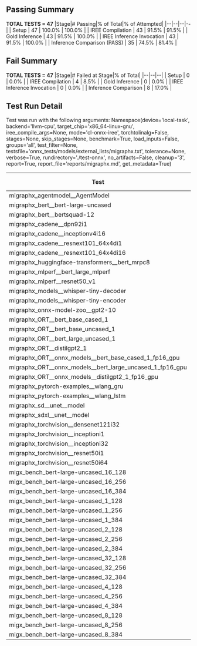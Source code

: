 ## Passing Summary

**TOTAL TESTS = 47**
|Stage|# Passing|% of Total|% of Attempted|
|--|--|--|--|
| Setup | 47 | 100.0% | 100.0% |
| IREE Compilation | 43 | 91.5% | 91.5% |
| Gold Inference | 43 | 91.5% | 100.0% |
| IREE Inference Invocation | 43 | 91.5% | 100.0% |
| Inference Comparison (PASS) | 35 | 74.5% | 81.4% |
## Fail Summary

**TOTAL TESTS = 47**
|Stage|# Failed at Stage|% of Total|
|--|--|--|
| Setup | 0 | 0.0% |
| IREE Compilation | 4 | 8.5% |
| Gold Inference | 0 | 0.0% |
| IREE Inference Invocation | 0 | 0.0% |
| Inference Comparison | 8 | 17.0% |
## Test Run Detail
Test was run with the following arguments:
Namespace(device='local-task', backend='llvm-cpu', target_chip='x86_64-linux-gnu', iree_compile_args=None, mode='cl-onnx-iree', torchtolinalg=False, stages=None, skip_stages=None, benchmark=True, load_inputs=False, groups='all', test_filter=None, testsfile='onnx_tests/models/external_lists/migraphx.txt', tolerance=None, verbose=True, rundirectory='./test-onnx', no_artifacts=False, cleanup='3', report=True, report_file='reports/migraphx.md', get_metadata=True)

| Test | Exit Status | Mean Benchmark Time (ms) | Notes |
|--|--|--|--|
| migraphx_agentmodel__AgentModel | Numerics | 0.9991592718705032 | |
| migraphx_bert__bert-large-uncased | PASS | 375.7765007515748 | |
| migraphx_bert__bertsquad-12 | compilation | None | |
| migraphx_cadene__dpn92i1 | PASS | 164.2868909984827 | |
| migraphx_cadene__inceptionv4i16 | PASS | 5425.813359518846 | |
| migraphx_cadene__resnext101_64x4di1 | PASS | 315.87630324065685 | |
| migraphx_cadene__resnext101_64x4di16 | PASS | 5041.319275895754 | |
| migraphx_huggingface-transformers__bert_mrpc8 | PASS | 398.12254657347995 | |
| migraphx_mlperf__bert_large_mlperf | Numerics | 434.8396609226863 | |
| migraphx_mlperf__resnet50_v1 | PASS | 96.9497598707676 | |
| migraphx_models__whisper-tiny-decoder | PASS | 37.73048271735509 | |
| migraphx_models__whisper-tiny-encoder | Numerics | 179.44820721944174 | |
| migraphx_onnx-model-zoo__gpt2-10 | compilation | None | |
| migraphx_ORT__bert_base_cased_1 | PASS | 89.97927254272831 | |
| migraphx_ORT__bert_base_uncased_1 | PASS | 90.66416959588726 | |
| migraphx_ORT__bert_large_uncased_1 | PASS | 255.29307085606786 | |
| migraphx_ORT__distilgpt2_1 | PASS | 33.37879348841924 | |
| migraphx_ORT__onnx_models__bert_base_cased_1_fp16_gpu | Numerics | 86.1498680897057 | |
| migraphx_ORT__onnx_models__bert_large_uncased_1_fp16_gpu | Numerics | 254.1589823861917 | |
| migraphx_ORT__onnx_models__distilgpt2_1_fp16_gpu | Numerics | 40.968329568083085 | |
| migraphx_pytorch-examples__wlang_gru | PASS | 70.66013912359873 | |
| migraphx_pytorch-examples__wlang_lstm | PASS | 24.154545946253666 | |
| migraphx_sd__unet__model | import_model | None | |
| migraphx_sdxl__unet__model | import_model | None | |
| migraphx_torchvision__densenet121i32 | PASS | 1495.6344452997048 | |
| migraphx_torchvision__inceptioni1 | PASS | 203.9352709220515 | |
| migraphx_torchvision__inceptioni32 | PASS | 5725.276822845141 | |
| migraphx_torchvision__resnet50i1 | PASS | 86.14656251544754 | |
| migraphx_torchvision__resnet50i64 | PASS | 5465.584070732196 | |
| migx_bench_bert-large-uncased_16_128 | PASS | 1417.8893454372883 | |
| migx_bench_bert-large-uncased_16_256 | PASS | 3216.6718480487666 | |
| migx_bench_bert-large-uncased_16_384 | Numerics | 4749.130625277758 | |
| migx_bench_bert-large-uncased_1_128 | PASS | 152.11467631161213 | |
| migx_bench_bert-large-uncased_1_256 | PASS | 252.00770340032045 | |
| migx_bench_bert-large-uncased_1_384 | PASS | 372.6653295258681 | |
| migx_bench_bert-large-uncased_2_128 | PASS | 243.33038470811312 | |
| migx_bench_bert-large-uncased_2_256 | PASS | 449.49605378011864 | |
| migx_bench_bert-large-uncased_2_384 | PASS | 663.0478811760743 | |
| migx_bench_bert-large-uncased_32_128 | PASS | 2929.0085025131702 | |
| migx_bench_bert-large-uncased_32_256 | PASS | 5786.650896072388 | |
| migx_bench_bert-large-uncased_32_384 | Numerics | 9157.65277420481 | |
| migx_bench_bert-large-uncased_4_128 | PASS | 408.42619103689987 | |
| migx_bench_bert-large-uncased_4_256 | PASS | 802.3530915379524 | |
| migx_bench_bert-large-uncased_4_384 | PASS | 1900.2160765230656 | |
| migx_bench_bert-large-uncased_8_128 | PASS | 737.4731699625651 | |
| migx_bench_bert-large-uncased_8_256 | PASS | 1518.242749075095 | |
| migx_bench_bert-large-uncased_8_384 | PASS | 2634.8573565483093 | |
